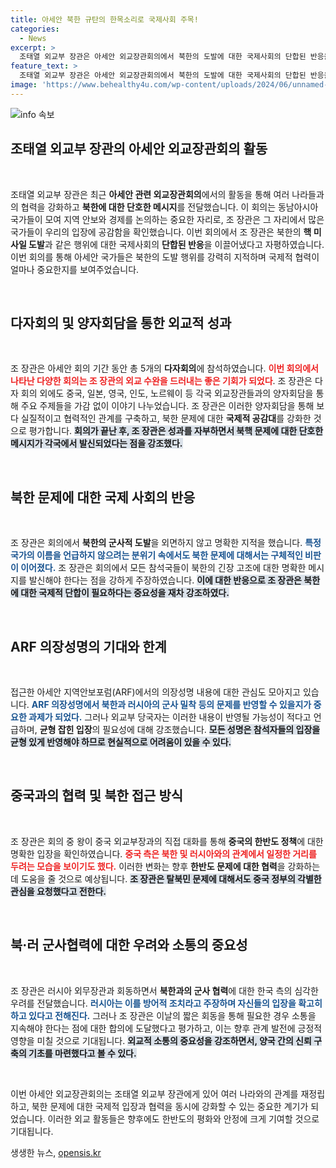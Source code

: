 ```yaml
---
title: 아세안 북한 규탄의 한목소리로 국제사회 주목!
categories:
  - News
excerpt: >
  조태열 외교부 장관은 아세안 외교장관회의에서 북한의 도발에 대한 국제사회의 단합된 반응을 이끌어내며, 군사적 긴장 고조를 중단하라는 메시지를 강하게 전달했다. 이번 회의에서 한아세안 협력의 중요성을 재확인받았다.
feature_text: >
  조태열 외교부 장관은 아세안 외교장관회의에서 북한의 도발에 대한 국제사회의 단합된 반응을 이끌어내며, 군사적 긴장 고조를 중단하라는 메시지를 강하게 전달했다. 이번 회의에서 한아세안 협력의 중요성을 재확인받았다.
image: 'https://www.behealthy4u.com/wp-content/uploads/2024/06/unnamed-file.png'
---
```


<p><img src="https://www.behealthy4u.com/wp-content/uploads/2024/06/unnamed-file.png" alt="info 속보" /></p>

<h2 data-ke-size="size26">조태열 외교부 장관의 아세안 외교장관회의 활동</h2>

<p data-ke-size="size16">&nbsp;</p>

<p>조태열 외교부 장관은 최근 <strong>아세안 관련 외교장관회의</strong>에서의 활동을 통해 여러 나라들과의 협력을 강화하고 <strong>북한에 대한 단호한 메시지</strong>를 전달했습니다. 이 회의는 동남아시아 국가들이 모여 지역 안보와 경제를 논의하는 중요한 자리로, 조 장관은 그 자리에서 많은 국가들이 우리의 입장에 공감함을 확인했습니다. 이번 회의에서 조 장관은 북한의 <strong>핵 미사일 도발</strong>과 같은 행위에 대한 국제사회의 <strong>단합된 반응</strong>을 이끌어냈다고 자평하였습니다. 이번 회의를 통해 아세안 국가들은 북한의 도발 행위를 강력히 지적하며 국제적 협력이 얼마나 중요한지를 보여주었습니다. </p>

<p data-ke-size="size16">&nbsp;</p>

<h2 data-ke-size="size26">다자회의 및 양자회담을 통한 외교적 성과</h2>

<p data-ke-size="size16">&nbsp;</p>

<p>조 장관은 아세안 회의 기간 동안 총 5개의 <strong>다자회의</strong>에 참석하였습니다. <b><span style="color: #ee2323;">이번 회의에서 나타난 다양한 회의는 조 장관의 외교 수완을 드러내는 좋은 기회가 되었다</span></b>. 조 장관은 다자 회의 외에도 중국, 일본, 영국, 인도, 노르웨이 등 각국 외교장관들과의 양자회담을 통해 주요 주제들을 가감 없이 이야기 나누었습니다. 조 장관은 이러한 양자회담을 통해 보다 실질적이고 협력적인 관계를 구축하고, 북한 문제에 대한 <strong>국제적 공감대</strong>를 강화한 것으로 평가합니다. <b><span style="background-color: #21538527;">회의가 끝난 후, 조 장관은 성과를 자부하면서 북핵 문제에 대한 단호한 메시지가 각국에서 발신되었다는 점을 강조했다.</span></b></p>

<p data-ke-size="size16">&nbsp;</p>

<h2 data-ke-size="size26">북한 문제에 대한 국제 사회의 반응</h2>

<p data-ke-size="size16">&nbsp;</p>

<p>조 장관은 회의에서 <strong>북한의 군사적 도발</strong>을 외면하지 않고 명확한 지적을 했습니다. <b><span style="color: #1a5490;">특정 국가의 이름을 언급하지 않으려는 분위기 속에서도 북한 문제에 대해서는 구체적인 비판이 이어졌다.</span></b> 조 장관은 회의에서 모든 참석국들이 북한의 긴장 고조에 대한 명확한 메시지를 발신해야 한다는 점을 강하게 주장하였습니다. <b><span style="background-color: #21538527;">이에 대한 반응으로 조 장관은 북한에 대한 국제적 단합이 필요하다는 중요성을 재차 강조하였다.</span></b></p>

<p data-ke-size="size16">&nbsp;</p>

<h2 data-ke-size="size26">ARF 의장성명의 기대와 한계</h2>

<p data-ke-size="size16">&nbsp;</p>

<p>접근한 아세안 지역안보포럼(ARF)에서의 의장성명 내용에 대한 관심도 모아지고 있습니다. <b><span style="color: #1a5490;">ARF 의장성명에서 북한과 러시아의 군사 밀착 등의 문제를 반영할 수 있을지가 중요한 과제가 되었다.</span></b> 그러나 외교부 당국자는 이러한 내용이 반영될 가능성이 적다고 언급하며, <strong>균형 잡힌 입장</strong>의 필요성에 대해 강조했습니다. <b><span style="background-color: #21538527;">모든 성명은 참석자들의 입장을 균형 있게 반영해야 하므로 현실적으로 어려움이 있을 수 있다.</span></b></p>

<p data-ke-size="size16">&nbsp;</p>

<h2 data-ke-size="size26">중국과의 협력 및 북한 접근 방식</h2>

<p data-ke-size="size16">&nbsp;</p>

<p>조 장관은 회의 중 왕이 중국 외교부장과의 직접 대화를 통해 <strong>중국의 한반도 정책</strong>에 대한 명확한 입장을 확인하였습니다. <b><span style="color: #ee2323;">중국 측은 북한 및 러시아와의 관계에서 일정한 거리를 두려는 모습을 보이기도 했다.</span></b> 이러한 변화는 향후 <strong>한반도 문제에 대한 협력</strong>을 강화하는데 도움을 줄 것으로 예상됩니다. <b><span style="background-color: #21538527;">조 장관은 탈북민 문제에 대해서도 중국 정부의 각별한 관심을 요청했다고 전한다.</span></b></p>

<p data-ke-size="size16">&nbsp;</p>

<h2 data-ke-size="size26">북·러 군사협력에 대한 우려와 소통의 중요성</h2>

<p data-ke-size="size16">&nbsp;</p>

<p>조 장관은 러시아 외무장관과 회동하면서 <strong>북한과의 군사 협력</strong>에 대한 한국 측의 심각한 우려를 전달했습니다. <b><span style="color: #1a5490;">러시아는 이를 방어적 조치라고 주장하며 자신들의 입장을 확고히 하고 있다고 전해진다.</span></b> 그러나 조 장관은 이날의 짧은 회동을 통해 필요한 경우 소통을 지속해야 한다는 점에 대한 합의에 도달했다고 평가하고, 이는 향후 관계 발전에 긍정적 영향을 미칠 것으로 기대됩니다. <b><span style="background-color: #21538527;">외교적 소통의 중요성을 강조하면서, 양국 간의 신뢰 구축의 기초를 마련했다고 볼 수 있다.</span></b></p>

<p data-ke-size="size16">&nbsp;</p>

<p>이번 아세안 외교장관회의는 조태열 외교부 장관에게 있어 여러 나라와의 관계를 재정립하고, 북한 문제에 대한 국제적 입장과 협력을 동시에 강화할 수 있는 중요한 계기가 되었습니다. 이러한 외교 활동들은 향후에도 한반도의 평화와 안정에 크게 기여할 것으로 기대됩니다.</p>
생생한 뉴스, <a href="https://opensis.kr" rel="dofollow">opensis.kr</a>


